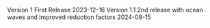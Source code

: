 Version 1 First Release 2023-12-16
Version 1.1 2nd release with ocean waves and improved reduction factors 2024-08-15
